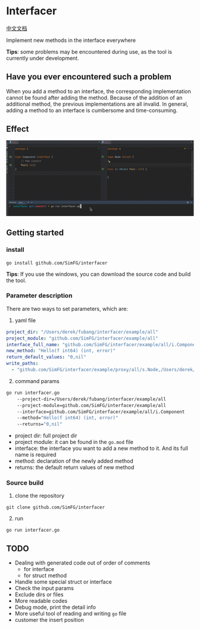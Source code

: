 # Interfacer
[中文文档](README_CN.md)

Implement new methods in the interface everywhere

**Tips**: some problems may be encountered during use, as the tool is currently under development.

## Have you ever encountered such a problem
When you add a method to an interface, the corresponding implementation cannot be found after adding the method. 
Because of the addition of an additional method, the previous implementations are all invalid. 
In general, adding a method to an interface is cumbersome and time-consuming.

## Effect
![effect](effect.gif)

## Getting started
### install
```shell
go install github.com/SimFG/interfacer
```
**Tips**: If you use the windows, you can download the source code and build the tool.

### Parameter description
There are two ways to set parameters, which are:
1. yaml file
```yaml
project_dir: "/Users/derek/fubang/interfacer/example/all"
project_module: "github.com/SimFG/interfacer/example/all"
interface_full_name: "github.com/SimFG/interfacer/example/all/i.Component"
new_method: "Hello(f int64) (int, error)"
return_default_values: "0,nil"
write_paths:
  - "github.com/SimFG/interfacer/example/proxy/all/s.Node,/Users/derek/xxx/interfacer/example/all/s/st.go"
```
2. command params
```bash
go run interfacer.go
    --project-dir=/Users/derek/fubang/interfacer/example/all
    --project-module=github.com/SimFG/interfacer/example/all 
    --interface=github.com/SimFG/interfacer/example/all/i.Component 
    --method="Hello(f int64) (int, error)" 
    --returns="0,nil"
```
- project dir: full project dir
- project module: it can be found in the `go.mod` file
- interface: the interface you want to add a new method to it. And its full name is required
- method: declaration of the newly added method
- returns: the default return values of new method

### Source build
1. clone the repository
```shell
git clone github.com/SimFG/interfacer
```
2. run
```shell
go run interfacer.go
```

## TODO
- Dealing with generated code out of order of comments
  - for interface
  - for struct method
- Handle some special struct or interface
- Check the input params
- Exclude dirs or files
- More readable codes
- Debug mode, print the detail info
- More useful tool of reading and writing `go` file
- customer the insert position